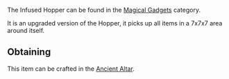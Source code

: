 The Infused Hopper can be found in the [Magical Gadgets](https://github.com/Slimefun/Slimefun4/wiki/Magical-Gadgets) category.

It is an upgraded version of the Hopper, it picks up all items in a 7x7x7 area around itself.

## Obtaining
This item can be crafted in the [Ancient Altar](https://github.com/Slimefun/Slimefun4/wiki/Ancient-Altar).
